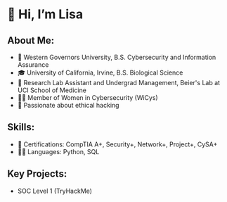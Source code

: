 # 👋 Hi, I’m Lisa
## About Me:
- 🏫 Western Governors University, B.S. Cybersecurity and Information Assurance
- 🎓 University of California, Irvine, B.S. Biological Science
- 🔬 Research Lab Assistant and Undergrad Management, Beier's Lab at UCI School of Medicine
- 🕵️‍♀️ Member of Women in Cybersecurity (WiCys)
- 💙 Passionate about ethical hacking

## Skills:
- 📃 Certifications: CompTIA A+, Security+, Network+, Project+, CySA+
- 🧑‍💻 Languages: Python, SQL

## Key Projects:
- SOC Level 1 (TryHackMe)
  
